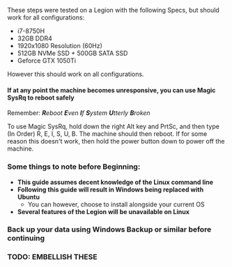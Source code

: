 These steps were tested on a Legion with the following Specs, but should work for all configurations:

* i7-8750H
* 32GB DDR4
* 1920x1080 Resolution (60Hz)
* 512GB NVMe SSD + 500GB SATA SSD
* Geforce GTX 1050Ti

However this should work on all configurations.

#### If at any point the machine becomes unresponsive, you can use Magic SysRq to reboot safely

Remember: *<b>R</b>eboot <b>E</b>ven <b>I</b>f <b>S</b>ystem <b>U</b>tterly <b>B</b>roken*

To use Magic SysRq, hold down the right Alt key and PrtSc, and then type (In Order) R, E, I, S, U, B. The machine should then reboot. If for some reason this doesn't work, then hold the power button down to power off the machine. 
 
### Some things to note before Beginning:

* __This guide assumes decent knowledge of the Linux command line__
* __Following this guide will result in Windows being replaced with Ubuntu__
  * You can however, choose to install alongside your current OS
* __Several features of the Legion will be unavailable on Linux__

### Back up your data using Windows Backup or similar before continuing

### TODO: EMBELLISH THESE
